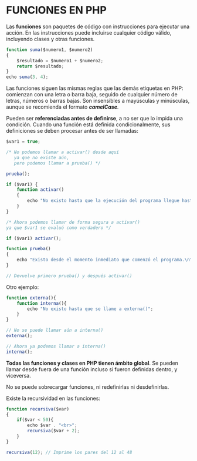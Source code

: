 FUNCIONES EN PHP
================
Las **funciones** son paquetes de código con instrucciones para ejecutar una acción. En las instrucciones puede incluirse cualquier código válido, incluyendo clases y otras funciones.

```javascript
function suma($numero1, $numero2)
{
    $resultado = $numero1 + $numero2;
    return $resultado;
}
echo suma(3, 4);
```

Las funciones siguen las mismas reglas que las demás etiquetas en PHP: comienzan con una letra o barra baja, seguido de cualquier número de letras, números o barras bajas. Son insensibles a mayúsculas y minúsculas, aunque se recomienda el formato **_camelCase_**_._

Pueden ser **referenciadas antes de definirse**, a no ser que lo impida una condición. Cuando una función está definida condicionalmente, sus definiciones se deben procesar antes de ser llamadas:

```javascript
$var1 = true;

/* No podemos llamar a activar() desde aquí
   ya que no existe aún,
   pero podemos llamar a prueba() */

prueba();

if ($var1) {
    function activar()
    {
        echo "No existo hasta que la ejecución del programa llegue hasta mí.\n";
    }
}

/* Ahora podemos llamar de forma segura a activar()
ya que $var1 se evaluó como verdadero */

if ($var1) activar();

function prueba()
{
    echo "Existo desde el momento inmediato que comenzó el programa.\n";
}

// Devuelve primero prueba() y después activar()
```

Otro ejemplo:

```javascript
function externa(){
    function interna(){
        echo "No existo hasta que se llame a externa()";
    }
}

// No se puede llamar aún a interna()
externa();

// Ahora ya podemos llamar a interna()
interna();
```

**Todas las funciones y clases en PHP tienen ámbito global**. Se pueden llamar desde fuera de una función incluso si fueron definidas dentro, y viceversa. 

No se puede sobrecargar funciones, ni redefinirlas ni desdefinirlas.

Existe la recursividad en las funciones:

```javascript
function recursiva($var)
{
    if($var < 50){
        echo $var . "<br>";
        recursiva($var + 2);
    }
}

recursiva(12); // Imprime los pares del 12 al 48
```
